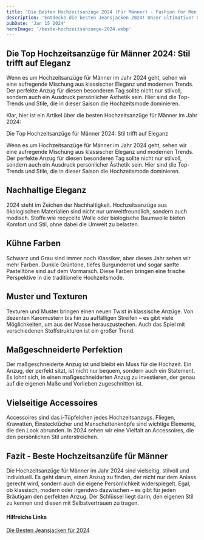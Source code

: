 ```yaml
---
title: 'Die Besten Hochzeitsanzüge 2024 (Für Männer) - Fashion for Men'
description: 'Entdecke die besten Jeansjacken 2024! Unser ultimativer Guide zeigt dir die Top-Trends, Stile und Must-Haves. Perfekt für modebewusste Männer, die Wert auf Qualität und Style legen. Klicke jetzt und finde deine perfekte Jeansjacke!'
pubDate: 'Jan 15 2024'
heroImage: '/beste-hochzeitsanzuege-2024.webp'
---
```


## Die Top Hochzeitsanzüge für Männer 2024: Stil trifft auf Eleganz

Wenn es um Hochzeitsanzüge für Männer im Jahr 2024 geht, sehen wir eine aufregende Mischung aus klassischer Eleganz und modernen Trends. Der perfekte Anzug für diesen besonderen Tag sollte nicht nur stilvoll, sondern auch ein Ausdruck persönlicher Ästhetik sein. Hier sind die Top-Trends und Stile, die in dieser Saison die Hochzeitsmode dominieren.

Klar, hier ist ein Artikel über die besten Hochzeitsanzüge für Männer im Jahr 2024:

Die Top Hochzeitsanzüge für Männer 2024: Stil trifft auf Eleganz

Wenn es um Hochzeitsanzüge für Männer im Jahr 2024 geht, sehen wir eine aufregende Mischung aus klassischer Eleganz und modernen Trends. Der perfekte Anzug für diesen besonderen Tag sollte nicht nur stilvoll, sondern auch ein Ausdruck persönlicher Ästhetik sein. Hier sind die Top-Trends und Stile, die in dieser Saison die Hochzeitsmode dominieren.

## Nachhaltige Eleganz

2024 steht im Zeichen der Nachhaltigkeit. Hochzeitsanzüge aus ökologischen Materialien sind nicht nur umweltfreundlich, sondern auch modisch. Stoffe wie recycelte Wolle oder biologische Baumwolle bieten Komfort und Stil, ohne dabei die Umwelt zu belasten.

## Kühne Farben

Schwarz und Grau sind immer noch Klassiker, aber dieses Jahr sehen wir mehr Farben. Dunkle Grüntöne, tiefes Burgunderrot und sogar sanfte Pastelltöne sind auf dem Vormarsch. Diese Farben bringen eine frische Perspektive in die traditionelle Hochzeitsmode.

## Muster und Texturen

Texturen und Muster bringen einen neuen Twist in klassische Anzüge. Von dezenten Karomustern bis hin zu auffälligen Streifen – es gibt viele Möglichkeiten, um aus der Masse herauszustechen. Auch das Spiel mit verschiedenen Stoffstrukturen ist ein großer Trend.

## Maßgeschneiderte Perfektion

Der maßgeschneiderte Anzug ist und bleibt ein Muss für die Hochzeit. Ein Anzug, der perfekt sitzt, ist nicht nur bequem, sondern auch ein Statement. Es lohnt sich, in einen maßgeschneiderten Anzug zu investieren, der genau auf die eigenen Maße und Vorlieben zugeschnitten ist.

## Vielseitige Accessoires

Accessoires sind das i-Tüpfelchen jedes Hochzeitsanzugs. Fliegen, Krawatten, Einstecktücher und Manschettenknöpfe sind wichtige Elemente, die den Look abrunden. In 2024 sehen wir eine Vielfalt an Accessoires, die den persönlichen Stil unterstreichen.

## Fazit - Beste Hochzeitsanzüfe für Männer

Die Hochzeitsanzüge für Männer im Jahr 2024 sind vielseitig, stilvoll und individuell. Es geht darum, einen Anzug zu finden, der nicht nur dem Anlass gerecht wird, sondern auch die eigene Persönlichkeit widerspiegelt. Egal, ob klassisch, modern oder irgendwo dazwischen – es gibt für jeden Bräutigam den perfekten Anzug. Der Schlüssel liegt darin, den eigenen Stil zu kennen und diesen mit Selbstvertrauen zu tragen.

#### Hilfreiche Links

[Die Besten Jeansjacken für 2024](../besten-jeansjacken)